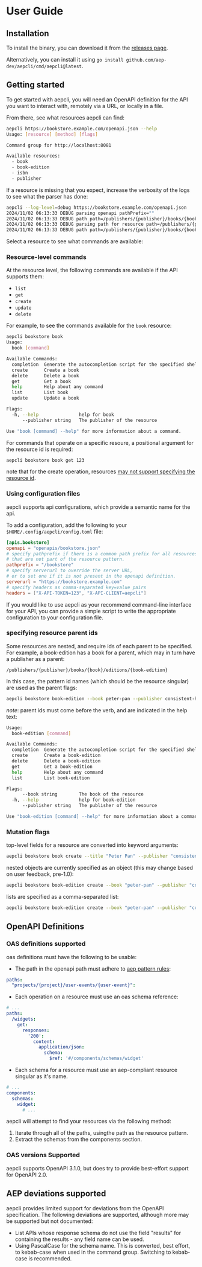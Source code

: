 # User Guide

## Installation

To install the binary, you can download it from the [releases page](https://github.com/aep-dev/aepcli/releases).

Alternatively, you can install it using `go install github.com/aep-dev/aepcli/cmd/aepcli@latest`.

## Getting started

To get started with aepcli, you will need an OpenAPI definition for the API you
want to interact with, remotely via a URL, or locally in a file.

From there, see what resources aepcli can find:

```bash
aepcli https://bookstore.example.com/openapi.json --help
Usage: [resource] [method] [flags]

Command group for http://localhost:8081

Available resources:
  - book
  - book-edition
  - isbn
  - publisher
```

If a resource is missing that you expect, increase the verbosity of the
logs to see what the parser has done:

```bash
aepcli --log-level=debug https://bookstore.example.com/openapi.json
2024/11/02 06:13:33 DEBUG parsing openapi pathPrefix=""
2024/11/02 06:13:33 DEBUG path path=/publishers/{publisher}/books/{book}/editions
2024/11/02 06:13:33 DEBUG parsing path for resource path=/publishers/{publisher}/books/{book}/editions
2024/11/02 06:13:33 DEBUG path path=/publishers/{publisher}/books/{book}/editions/{book-edition}
```

Select a resource to see what commands are available:

### Resource-level commands

At the resource level, the following commands are available if the API supports
them:

- `list`
- `get`
- `create`
- `update`
- `delete`

For example, to see the commands available for the `book` resource:

```bash
aepcli bookstore book
Usage:
  book [command]

Available Commands:
  completion  Generate the autocompletion script for the specified shell
  create      Create a book
  delete      Delete a book
  get         Get a book
  help        Help about any command
  list        List book
  update      Update a book

Flags:
  -h, --help               help for book
      --publisher string   The publisher of the resource

Use "book [command] --help" for more information about a command.
```

For commands that operate on a specific resoure, a positional argument for the
resource id is required:

```bash
aepcli bookstore book get 123
```

note that for the create operation, resources [may not support specifying
the resource id]().

### Using configuration files

aepcli supports api configurations, which provide a semantic name for the api.

To add a configuration, add the following to your `$HOME/.config/aepcli/config.toml` file:

```toml
[apis.bookstore]
openapi = "openapis/bookstore.json"
# specify pathprefix if there is a common path prefix for all resources,
# that are not part of the resource pattern.
pathprefix = "/bookstore"
# specify serverurl to override the server URL,
# or to set one if it is not present in the openapi definition.
serverurl = "https://bookstore.example.com"
# specify headers as comma-separated key=value pairs
headers = ["X-API-TOKEN=123", "X-API-CLIENT=aepcli"]
```

If you would like to use aepcli as your recommend command-line interface for
your API, you can provide a simple script to write the appropriate configuration
to your configuration file.

### specifying resource parent ids

Some resources are nested, and require ids of each parent to be specified. For
example, a book-edition has a book for a parent, which may in turn have a
publisher as a parent:

```
/publishers/{publisher}/books/{book}/editions/{book-edition}
```

In this case, the pattern id names (which should be the resource singular) are
used as the parent flags:

```bash
aepcli bookstore book-edition --book peter-pan --publisher consistent-house get 2
```

*note*: parent ids must come before the verb, and are indicated in the help
text:

```bash
Usage:
  book-edition [command]

Available Commands:
  completion  Generate the autocompletion script for the specified shell
  create      Create a book-edition
  delete      Delete a book-edition
  get         Get a book-edition
  help        Help about any command
  list        List book-edition

Flags:
      --book string        The book of the resource
  -h, --help               help for book-edition
      --publisher string   The publisher of the resource

Use "book-edition [command] --help" for more information about a command
```

### Mutation flags

top-level fields for a resource are converted into keyword arguments:

```bash
aepcli bookstore book create --title "Peter Pan" --publisher "consistent-house"
```

nested objects are currently specified as an object (this may change based on
user feedback, pre-1.0):

```bash
aepcli bookstore book-edition create --book "peter-pan" --publisher "consistent-house" --metadata '{"format": "hardback"}'
```

lists are specified as a comma-separated list:

```bash
aepcli bookstore book-edition create --book "peter-pan" --publisher "consistent-house" --tags "fantasy,childrens"
```

## OpenAPI Definitions

### OAS definitions supported

oas definitions must have the following to be usable:

- The path in the openapi path must adhere to [aep pattern rules](https://aep.dev/4/#annotating-resource-types):

```yaml
paths:
  "projects/{project}/user-events/{user-event}":
```

- Each operation on a resource must use an oas schema reference:

```yaml
# ...
paths:
  /widgets:
    get:
      responses:
        '200':
          content:
            application/json:
              schema:
                $ref: '#/components/schemas/widget'
```

- Each schema for a resource must use an aep-compliant resource singular as it's name.

```yaml
# ...
components:
  schemas:
    widget:
      # ...
```

aepcli will attempt to find your resources via the following method:

1. Iterate through all of the paths, usingthe path as the resource pattern.
2. Extract the schemas from the components section.

### OAS versions Supported

aepcli supports OpenAPI 3.1.0, but does try to provide best-effort support for
OpenAPI 2.0.

## AEP deviations supported

aepcli provides limited support for deviations from the OpenAPI specification. The following deviations are supported, although more may be supported but not documented:

- List APIs whose response schema do not use the field "results" for containing
  the results - any field name can be used.
- Using PascalCase for the schema name. This is converted, best effort, to
  kebab-case when used in the command group. Switching to kebab-case is
  recommended.